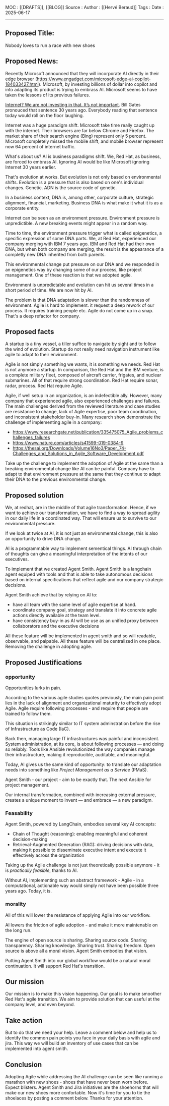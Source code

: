 MOC : [[DRAFTS]], [[BLOG]]
Source : 
Author : [[Hervé Beraud]]
Tags : 
Date : 2025-06-17
***
## Proposed Title:
Nobody loves to run a race with new shoes

## Proposed News:

Recently Microsoft announced that they will incorporate AI directly in their edge browser (https://www.engadget.com/microsoft-edge-ai-copilot-184033427.html). Microsoft, by investing billions of dollar into copilot and into adapting its product is trying to embrass AI. Microsoft seems to have taken the lessons of its previous failures. 

[Internet? We are not investing in that. It’s not important](https://www.ft.com/content/b33397b8-5137-11da-ac3b-0000779e2340). Bill Gates pronouced that sentence 30 years ago. Everybody reading that sentence today would roll on the floor laughing. 

Internet was a huge paradigm shift. Microsoft take time really caught up with the internet. Their browsers are far below Chrome and Firefox. The market share of their search engine (Bing) represent only 5 percent. Microsoft completely missed the mobile shift, and mobile browser represent now 64 percent of internet traffic. 

What's about us?  AI is business paradigms shift. We, Red Hat, as business, are forced to embrass AI. Ignoring AI would be like Microsoft ignoring Internet 30 years earlier. 

That's evolution at works. But evolution is not only based on environmental shifts. Evolution is a pressure that is also based on one's individual changes. Genetic. ADN is the source code of genetic.

In a business context, DNA is, among other, corporate culture, strategic alignment, financial, marketing. Business DNA is what make it what it is as a corporate entity. 

 Internet can be seen as an environment pressure. Environment pressure is unpredictible. A new breaking events might appear in a random way.

Time to time, the environment pressure trigger what is called epigenetics, a specific expression of some DNA parts. We, at Red Hat, experienced our company merging with IBM 7 years ago. IBM and Red Hat had their own DNA, but when both company are merging, the result is the appearance of a completly new DNA inherited from both parents. 

This environmental change put pressure on our DNA and we responded in an epigenetics way by changing some of our process, like project management. One of these reaction is that we adopted agile.

Environment is unpredictable and evolution can hit us several times in a short period of time. We are now hit by AI.

The problem is that DNA adaptation is slower than the randomness of environment. Agile is hard to implement. it request a deep rework of our process. It requires training people etc. Agile do not come up in a snap. That's a deep refactor for company.

## Proposed facts

A startup is a tiny vessel, a tiller suffice to navigate by sight and to follow the wind of evolution. Startup do not really need navigation instrument like agile to adapt to their environment. 

Agile is not simply something we wants, it is something we needs. Red Hat is not anymore a startup. In comparison, the Red Hat and the IBM venture, is a complete military fleet, composed of aircraft carrier, frigates, and nuclear submarines. All of that require strong coordination. Red Hat require sonar, radar, process. Red Hat require Agile.

Agile, if well setup in an organization, is an indefectible ally. However, many company that experienced agile, also experienced challenges and failures. The main challenges derived from the reviewed literature and case studies are resistance to change, lack of Agile expertise, poor team coordination, and inconsistent stakeholder buy-in. Many research show demonstrate the challenge of implementing agile in a company:

- https://www.researchgate.net/publication/335475075_Agile_problems_challenges_failures
- https://www.nature.com/articles/s41599-019-0384-9
- https://thesai.org/Downloads/Volume16No3/Paper_74-Challenges_and_Solutions_in_Agile_Software_Development.pdf

Take up the challenge to implement the adoption of Agile at the same than a breaking environmental change like AI can be painful. Company have to adapt to that environment pressure at the same that they continue to adapt their DNA to the previous environmental change. 

## Proposed solution

We, at redhat, are in the middle of that agile transformation. Hence, if we want to achieve our transformation, we have to find a way to spread agility in our daily life in a coordinated way. That will ensure us to survive to our environmental pressure.

If we look at twice at AI, it is not just an environmental change, this is also an opportunity to drive DNA change.

AI is a programmable way to implement sementical things. AI through chain of thoughts can give a meaningful interpretation of the intents of our executives. 

To implement that we created Agent Smith. Agent Smith is a langchain agent equiped with tools and that is able to take autonomous decisions based on internal specifications that reflect agile and our company strategic decisions.

Agent Smith achieve that by relying on AI to:
- have all team with the same level of agile expertise at hand.  
- coordinate company goal, strategy and translate it into concrete agile actions directly available at the team level.
- have consistency buy-in as AI will be use as an unified proxy between collaborators and the executive decisions

All these feature will be implemented in agent smith and so will readable, observable, and palpable. All these feature will be centralized in one place. Removing the challenge in adopting agile.

## Proposed Justifications

### opportunity

Opportunities lurks in pain.

According to the various agile studies quotes previously, the main pain point lies in the lack of alignment and organizational maturity to effectively adopt Agile. Agile require following processes - and require that people are trained to follow them. 

This situation is strikingly similar to IT system adminstration before the rise of  Infrastructure as Code (IaC).

Back then, managing large IT infrastructures was painful and inconsistent. System administration, at its core, is about following processes — and doing so reliably. Tools like Ansible revolutionized the way companies manage their infrastructure, making it reproducible, auditable, and meaningful.

Today, AI gives us the same kind of opportunity: to translate our adaptation needs into something like _Project Management as a Service_ (PMaS).

Agent Smith - our project - aim to be exactly that. The next Ansible for project management. 

Our internal transformation, combined with increasing external pressure, creates a unique moment to invent — and embrace — a new paradigm.

### Feasability

Agent Smith, powered by LangChain, embodies several key AI concepts:

- Chain of Thought (reasoning): enabling meaningful and coherent decision-making
- Retrieval-Augmented Generation (RAG): driving decisions with data, making it possible to disseminate executive intent and execute it effectively across the organization

Taking up the Agile challenge is not just theoretically possible anymore - it is _practically feasible_, thanks to AI.

Without AI, implementing such an abstract framework - Agile - in a computational, actionable way would simply not have been possible three years ago. Today, it is.

### morality

All of this will lower the resistance of applying Agile into our workflow. 

AI lowers the friction of agile adoption - and make it more maintenable on the long run.

The engine of open source is sharing. Sharing source code. Sharing transparency. Sharing knowledge. Sharing trust. Sharing freedom. Open source is above all a moral vision. Agent Smith embodies that vision.

Putting Agent Smith into our global workflow would be a natural moral continuation. It will support Red Hat's transition.

## Our mission

Our mission is to make this vision happening. Our goal is to make smoother Red Hat's agile transition. We aim to provide solution that can useful at the company level, and even beyond.

## Take action

But to do that we need your help. Leave a comment below and help us to identify the common pain points you face in your daily basis with agile and jira. This way we will build an inventory of use cases that can be implemented into agent smith.

## Conclusion

Adopting Agile while addressing the AI challenge can be seen like running a marathon with new shoes - shoes that have never been worn before. Expect blisters. Agent Smith and Jira initiatives are the shoehorns that will make our new shoes more confortable. Now it's time for you to tie the shoelaces by posting a comment below. Thanks for your attention.

